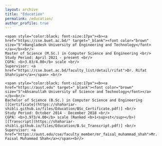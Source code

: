 ```yaml
---
layout: archive
title: "Education"
permalink: /education/
author_profile: true
---
```


    <span style="color:black; font-size:17px"><b><a href="https://cse.buet.ac.bd/" target="_blank"><font color="brown" size="5">Bangladesh University of Engineering and Technology</font></a></b><br/>
    Master of Science (M.Sc.) in Computer Science and Engineering <br/>
    Study Period: April 2021 - present <br/>
    CGPA: <b>3.83/4.00</b> scale <br/>
    Supervisor: <a href="https://cse.buet.ac.bd/faculty_list/detail/rifat">Dr. Rifat Shahriyar</a></span> <br/>

    <span style="color:black; font-size:17px"><b><a href="https://aust.edu" target="_blank"><font color="brown" size="5">Ahsanullah University of Science and Technology</font></a></b><br/>
    Bachelor of Science (B.Sc.) in Computer Science and Engineering [[Certificate](https://shahariar-shibli.github.io/files/Education/BSc_Certificate.pdf)] <br/>
    Study Period: October 2014 - December 2018 <br/>
    CGPA: <b>3.973/4.00</b> scale (Ranked <b>1<sup>st</sup></b>) [[Transcript](https://shahariar-shibli.github.io/files/Education/B.Sc_Transcript.pdf)] <br/>
    Supervisor: <a href="https://aust.edu/cse/faculty_member/mr_faisal_muhammad_shah">Mr. Faisal Muhammad Shah</a></span><br/>
